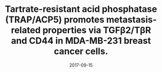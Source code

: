 ---
doi: 10.1186/s12885-017-3616-7
journal: BMC cancer
title: Tartrate-resistant acid phosphatase (TRAP/ACP5) promotes metastasis-related properties via TGFβ2/TβR and CD44 in MDA-MB-231 breast cancer cells.
date: 2017-09-15
authors: Reithmeier, A, Panizza, E, Krumpel, M, Orre, LM, Branca, RMM, Lehtiö, J, Ek-Rylander, B, Andersson, G
---